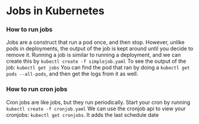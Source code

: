 # Jobs in Kubernetes

### How to run jobs
Jobs are a construct that run a pod once, and then stop. However, unlike pods in deployments, the output of the job is kept around until you decide to remove it.
Running a job is similar to running a deployment, and we can create this by `kubectl create -f simplejob.yaml`
To see the output of the job: `kubectl get jobs`
You can find the pod that ran by doing a `kubectl get pods --all-pods`, and then get the logs from it as well.

### How to run cron jobs
Cron jobs are like jobs, but they run periodically.
Start your cron by running `kubectl create -f cronjob.yaml`
We can use the cronjob api to view your cronjobs: `kubectl get cronjobs`. It adds the last schedule date

